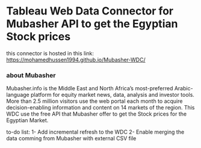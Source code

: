 # Tableau Web Data Connector for Mubasher API to get the Egyptian Stock prices 
this connector is hosted in this link: https://mohamedhussen1994.github.io/Mubasher-WDC/

### about Mubasher
Mubasher.info is the Middle East and North Africa’s most-preferred Arabic-language platform for equity market news, data, analysis and investor tools. More than 2.5 million visitors use the web portal each month to acquire decision-enabling information and content on 14 markets of the region.
This WDC use the free API that Mubasher offer to get the Stock prices for the Egyptian Market.

to-do list:
1- Add incremental refresh to the WDC
2- Enable merging the data comming from Mubasher with external CSV file
